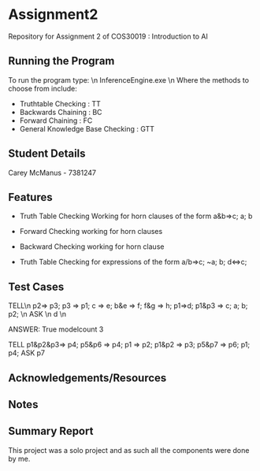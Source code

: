 # Assignment2
Repository for Assignment 2 of COS30019 : Introduction to AI

## Running the Program
To run the program type: \n
InferenceEngine.exe <method> <testfile> \n
Where the methods to choose from include:
- Truthtable Checking : TT
- Backwards Chaining : BC
- Forward Chaining : FC
- General Knowledge Base Checking : GTT 

## Student Details
Carey McManus - 7381247

## Features
- Truth Table Checking Working for horn clauses of the form a&b=>c; a; b
- Forward Checking working for horn clauses
- Backward Checking working for horn clause

- Truth Table Checking for expressions of the form a\/b=>c; ~a; b; d<=>c; 

## Test Cases
TELL\n
p2=> p3; p3 => p1; c => e; b&e => f; f&g => h; p1=>d; p1&p3 => c; a; b; p2; \n
ASK \n
d \n

ANSWER: True modelcount 3

TELL
p1&p2&p3=> p4; p5&p6 => p4; p1 => p2; p1&p2 => p3; p5&p7 => p6; p1; p4;
ASK
p7

## Acknowledgements/Resources

## Notes

## Summary Report
This project was a solo project and as such all the components were done by me.